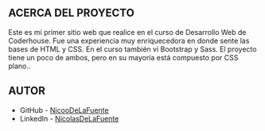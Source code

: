## ACERCA DEL PROYECTO

Este es mi primer sitio web que realice en el curso de Desarrollo Web de Coderhouse. 
Fue una experiencia muy enriquecedora en donde sente las bases de HTML y CSS. En el curso también vi Bootstrap y Sass. El proyecto tiene un poco de ambos, pero en su mayoría está compuesto por CSS plano..

## AUTOR

- GitHub - [NicooDeLaFuente](https://github.com/NicoDeLaFuente)
- LinkedIn - [NicolasDeLaFuente](https://www.linkedin.com/in/nicolas-de-la-fuente-111699171/)